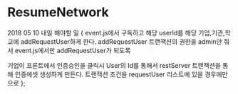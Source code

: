 # ResumeNetwork

2018 05 10
내일 해야할 일 {
event.js에서 구독하고 해당 userId를 해당 기업,기관,학교에 
addRequestUser하게 한다.
addRequestUser 트랜잭션의 권한을 admin만 줘서 event.js에서만 addRequestUser가 되도록


기업이 프론트에서 인증승인을 클릭시
User의 Id를 통해서 restServer 트랜잭션을 통해 인증에셋 생성하게 만든다.
트랜잭션 조건을 requestUser 리스트에 있을 경우에만으로 
};
